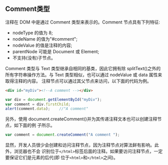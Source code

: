 ## Comment类型

注释在 DOM 中是通过 Comment 类型来表示的。Comment 节点具有下列特征:
* nodeType 的值为 8;
* nodeName 的值为"#comment";
* nodeValue 的值是注释的内容;
* parentNode 可能是 Document 或 Element;
* 不支持(没有)子节点。

Comment 类型与 Text 类型继承自相同的基类，因此它拥有除 splitText()之外的所有字符串操作方法。与 Text 类型相似，也可以通过 nodeValue 或 data 属性来取得注释的内容。 注释节点可以通过其父节点来访问，以下面的代码为例。

```html
<div id="myDiv"><!--A comment --></div>
```

```js
var div = document.getElementById("myDiv");
var comment = div.firstChild;
alert(comment.data);    //"A comment"
```

另外，使用 document.createComment()并为其传递注释文本也可以创建注释节点，如下面的例
子所示。

```js
var comment = document.createComment("A comment ");
```
    
显然，开发人员很少会创建和访问注释节点，因为注释节点对算法鲜有影响。此外，浏览器也不会 识别位于`</html>`标签后面的注释。如果要访问注释节点，一定要保证它们是<html>元素的后代(即 位于`<html>`和`</html>`之间)。
